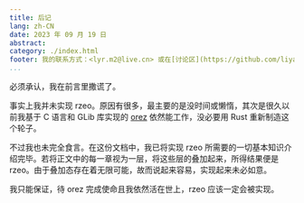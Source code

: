 ```yaml
---
title: 后记
lang: zh-CN
date: 2023 年 09 月 19 日
abstract: 
category: ./index.html
footer: 我的联系方式：<lyr.m2@live.cn> 或在[讨论区](https://github.com/liyanrui/liyanrui.github.io/issues)提问。
...
```


必须承认，我在前言里撒谎了。

事实上我并未实现 rzeo。原因有很多，最主要的是没时间或懒惰，其次是很久以前我基于 C 语言和 GLib 库实现的 [orez](https://github.com/liyanrui/orez) 依然能工作，没必要用 Rust 重新制造这个轮子。

不过我也未完全食言。在这份文档中，我已将实现 rzeo 所需要的一切基本知识介绍完毕。若将正文中的每一章视为一层，将这些层的叠加起来，所得结果便是 rzeo。由于叠加态存在着无限可能，故而说起来容易，实现起来未必如意。

我只能保证，待 orez 完成使命且我依然活在世上，rzeo 应该一定会被实现。
